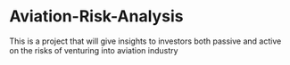 # Aviation-Risk-Analysis
This is a project that will give insights to investors both passive and active on the risks of venturing into aviation industry

